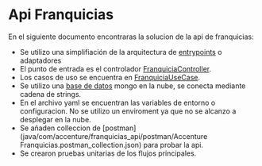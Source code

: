# Api Franquicias
En el siguiente documento encontraras la solucion de la api de franquicias:

* Se utilizo una simplifiación de la arquitectura de [entrypoints](https://medium.com/bancolombia-tech/clean-architecture-aislando-los-detalles-4f9530f35d7a) o adaptadores
* El punto de entrada es el controlador [FranquiciaController](src/main/java/com/accenture/franquicias_api/infraestructura/entrypoints/web/controller/FranquiciaController.java).
* Los casos de uso se encuentra en [FranquiciaUseCase](src/main/java/com/accenture/franquicias_api/domain/usecases/FranquiciaUseCase.java).
* Se utilizo una [base de datos](FranquiciaRepositoryAdapter) mongo en la nube, se conecta mediante cadena de strings.
* En el archivo yaml se encuentran las variables de entorno o configuracion. No se utilizo un enviroment ya que no se alcanzo a desplegar en la nube.
* Se añaden colleccion de [postman](java/com/accenture/franquicias_api/postman/Accenture Franquicias.postman_collection.json) para probar la api.
* Se crearon pruebas unitarias de los flujos principales.
